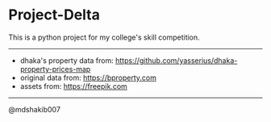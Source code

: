 # Project-Delta
This is a python project for my college's skill competition.

<hr/>

- dhaka's property data from: https://github.com/yasserius/dhaka-property-prices-map
- original data from: https://bproperty.com
- assets from: https://freepik.com <br/>
- ------------------------------
@mdshakib007
